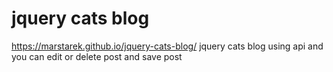 #  jquery cats blog
https://marstarek.github.io/jquery-cats-blog/
  jquery cats blog using api and you can edit or delete post  and save post
